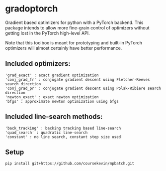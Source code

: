 # gradoptorch
Gradient based optimizers for python with a PyTorch backend. This package intends to allow more fine-grain control of optimizers without getting lost in the PyTorch high-level API.

Note that this toolbox is meant for prototyping and built-in PyTorch optimizers will almost certainly have better performance.

## Included optimizers:
    'grad_exact' : exact gradient optimization
    'conj_grad_fr' : conjugate gradient descent using Fletcher-Reeves search direction
    'conj_grad_pr' : conjugate gradient descent using Polak-Ribiere search direction
    'newton_exact' : exact newton optimization
    'bfgs' : approximate newton optimization using bfgs

## Included line-search methods:
    'back_tracking' : backing tracking based line-search
    'quad_search' : quadratic line-search
    'constant' : no line search, constant step size used

## Setup
```bash
pip install git+https://github.com/coursekevin/mpbatch.git
```
